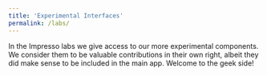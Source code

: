 ```yaml
---
title: 'Experimental Interfaces'
permalink: /labs/
---
```


In the Impresso labs we give access to our more experimental components. We consider them to be valuable contributions in their own right, albeit they did make sense to be included in the main app. Welcome to the geek side!
